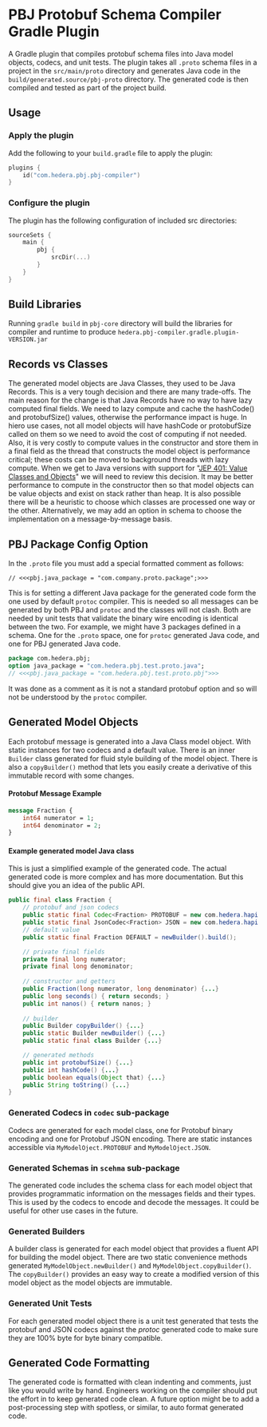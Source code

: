 # PBJ Protobuf Schema Compiler Gradle Plugin

A Gradle plugin that compiles protobuf schema files into Java model objects, codecs, and unit tests. The plugin takes 
all `.proto` schema files in a project in the `src/main/proto` directory and generates Java code in the 
`build/generated.source/pbj-proto` directory. The generated code is then compiled and tested as part of the project 
build.

## Usage

### Apply the plugin
Add the following to your `build.gradle` file to apply the plugin:

```kotlin
plugins {
    id("com.hedera.pbj.pbj-compiler")
}
```

### Configure the plugin
The plugin has the following configuration of included src directories:

```kotlin
sourceSets {
    main {
        pbj {
            srcDir(...)
        }
    }
}
```

## Build Libraries
Running `gradle build` in `pbj-core` directory will build the libraries for compiler and runtime to produce 
`hedera.pbj-compiler.gradle.plugin-VERSION.jar`

## Records vs Classes
The generated model objects are Java Classes, they used to be Java Records. This is a very tough decision and there are 
many trade-offs. The main reason for the change is that Java Records have no way to have lazy computed final fields. We
need to lazy compute and cache the hashCode() and protobufSize() values, otherwise the performance impact is huge. In
hiero use cases, not all model objects will have hashCode or protobufSize called on them so we need to avoid the cost of
computing if not needed. Also, it is very costly to compute values in the constructor and store them in a final field as the thread that
constructs the model object is performance critical; these costs can be moved to background threads with lazy compute. When we get
to Java versions with support for "[JEP 401: Value Classes and Objects](https://openjdk.org/jeps/401)" we will need to
review this decision. It may be better performance to compute in the constructor then so that model objects can be value objects
and exist on stack rather than heap. It is also possible there will be a heuristic to choose which classes are processed one way
or the other. Alternatively, we may add an option in schema to choose the implementation on a message-by-message basis.

## PBJ Package Config Option
In the `.proto` file you must add a special formatted comment as follows:
```
// <<<pbj.java_package = "com.company.proto.package";>>>
```
This is for setting a different Java package for the generated code form the one used by default `protoc` compiler. This
is needed so all messages can be generated by both PBJ and `protoc` and the classes will not clash. Both are needed by 
unit tests that validate the binary wire encoding is identical between the two. For example, we might have 3 packages
defined in a schema. One for the `.proto` space, one for `protoc` generated Java code, and one for PBJ generated Java
code.
```protobuf
package com.hedera.pbj;
option java_package = "com.hedera.pbj.test.proto.java";
// <<<pbj.java_package = "com.hedera.pbj.test.proto.pbj">>>
```
It was done as a comment as it is not a standard protobuf option and so will not be understood by the `protoc` compiler.

## Generated Model Objects
Each protobuf message is generated into a Java Class model object. With static instances for two codecs and a default
value. There is an inner `Builder` class generated for fluid style building of the model object. There is also a
`copyBuilder()` method that lets you easily create a derivative of this immutable record with some changes.
#### Protobuf Message Example
```protobuf
message Fraction {
    int64 numerator = 1;
    int64 denominator = 2;
}
```
#### Example generated model Java class
This is just a simplified example of the generated code. The actual generated code is more complex and has more 
documentation. But this should give you an idea of the public API.
```java
public final class Fraction {
    // protobuf and json codecs
    public static final Codec<Fraction> PROTOBUF = new com.hedera.hapi.node.base.codec.FractionProtoCodec();
    public static final JsonCodec<Fraction> JSON = new com.hedera.hapi.node.base.codec.FractionJsonCodec();
    // default value
    public static final Fraction DEFAULT = newBuilder().build();

    // private final fields
    private final long numerator;
    private final long denominator;
    
    // constructor and getters
    public Fraction(long numerator, long denominator) {...}
    public long seconds() { return seconds; }
    public int nanos() { return nanos; }
    
    // builder
    public Builder copyBuilder() {...}
    public static Builder newBuilder() {...}
    public static final class Builder {...}

    // generated methods
    public int protobufSize() {...}
    public int hashCode() {...}
    public boolean equals(Object that) {...}
    public String toString() {...}
}
```
### Generated Codecs in `codec` sub-package
Codecs are generated for each model class, one for Protobuf binary encoding and one for Protobuf JSON encoding. There
are static instances accessible via `MyModelOject.PROTOBUF` and `MyModelOject.JSON`.
### Generated Schemas in `scehma` sub-package
The generated code includes the schema class for each model object that provides programmatic information on the
messages fields and their types. This is used by the codecs to encode and decode the messages. It could be useful for
other use cases in the future.
### Generated Builders
A builder class is generated for each model object that provides a fluent API for building the model object. There are
two static convenience methods generated `MyModelObject.newBuilder()` and `MyModelObject.copyBuilder()`. The 
`copyBuilder()` provides an easy way to create a modified version of this model object as the model objects are 
immutable.
### Generated Unit Tests
For each generated model object there is a unit test generated that tests the protobuf and JSON codecs against the
*protoc* generated code to make sure they are 100% byte for byte binary compatible.

## Generated Code Formatting
The generated code is formatted with clean indenting and comments, just like you would write by hand. Engineers working 
on the compiler should put the effort in to keep generated code clean. A future option might be to add a post-processing
step with spotless, or similar, to auto format generated code.